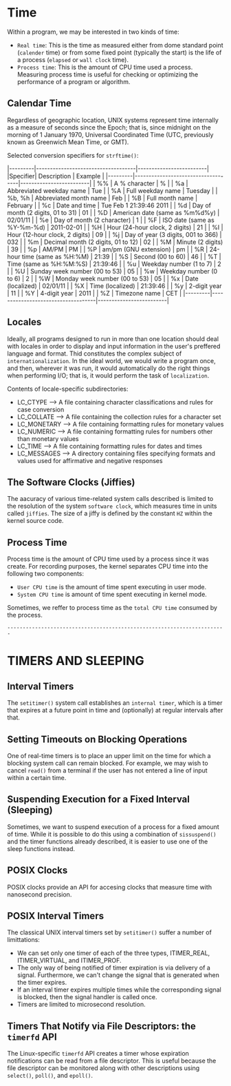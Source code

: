 # Time

Within a program, we may be interested in two kinds of time:

+ `Real time`: This is the time as measured either from dome standard point
  (`calender` time) or from some fixed point (typically the start) is the
  life of a process (`elapsed` or `wall clock` time).
+ `Process time`: This is the amount of CPU time used a process. Measuring
  process time is useful for checking or optimizing the performance of a 
  program or algorithm.

## Calendar Time

Regardless of geographic location, UNIX systems represent time internally
as a measure of seconds since the Epoch; that is, since midnight on the
morning of 1 January 1970, Universal Coordinated Time (UTC, previously 
known as Greenwich Mean Time, or GMT).

Selected conversion specifiers for `strftime()`:

|---------|------------------------------------|-------------------------| 
|Specifier|           Description              |      Example            |
|---------|------------------------------------|-------------------------| 
|  %%     | A % character                      | %                       |
|  %a     | Abbreviated weekday name           | Tue                     |
|  %A     | Full weekday name                  | Tuesday                 | 
|  %b, %h | Abbreviated month name             | Feb                     |
|  %B     | Full month name                    | February                |
|  %c     | Date and time                      | Tue Feb 1 21:39:46 2011 |
|  %d     | Day of month (2 digits, 01 to 31)  | 01                      | 
|  %D     | American date (same as %m%d%y)     | 02/01/11                | 
|  %e     | Day of month (2 character)         | 1                       | 
|  %F     | ISO date (same as %Y-%m-%d)        | 2011-02-01              |
|  %H     | Hour (24-hour clock, 2 digits)     | 21                      | 
|  %I     | Hour (12-hour clock, 2 digits)     | 09                      | 
|  %j     | Day of year (3 digits, 001 to 366) | 032                     | 
|  %m     | Decimal month (2 digits, 01 to 12) | 02                      | 
|  %M     | Minute (2 digits)                  | 39                      |
|  %p     | AM/PM                              | PM                      | 
|  %P     | am/pm (GNU extension)              | pm                      |
|  %R     | 24-hour time (same as %H:%M)       | 21:39                   |
|  %S     | Second (00 to 60)                  | 46                      |
|  %T     | Time (same as %H:%M:%S)            | 21:39:46                | 
|  %u     | Weekday number (1 to 7)            | 2                       |
|  %U     | Sunday week number (00 to 53)      | 05                      | 
|  %w     | Weekday number (0 to 6)            | 2                       | 
|  %W     | Monday week number (00 to 53)      | 05                      | 
|  %x     | Date (localized)                   | 02/01/11                |
|  %X     | Time (localized)                   | 21:39:46                | 
|  %y     | 2-digit year                       | 11                      | 
|  %Y     | 4-digit year                       | 2011                    | 
|  %Z     | Timezone name                      | CET                     | 
|---------|------------------------------------|-------------------------| 

## Locales

Ideally, all programs designed to run in more than one location should deal
with locales in order to display and input information in the user's 
preffered language and format. Thid constitutes the complex subject of
`internationalization`. In the ideal world, we would write a program once,
and then, wherever it was run, it would automatically do the right things
when performing I/O; that is, it would perform the task of `localization`.

Contents of locale-specific subdirectories:

+ LC_CTYPE     --> A file containing character classifications and rules
                   for case conversion
+ LC_COLLATE   --> A file containing the collection rules for a character
                   set
+ LC_MONETARY  --> A file containing formatting rules for monetary values
+ LC_NUMERIC   --> A file containing formatting rules for numbers other
                   than monetary values
+ LC_TIME      --> A file containing formatting rules for dates and times
+ LC_MESSAGES  --> A directory containing files specifying formats and
                   values used for affirmative and negative responses

## The Software Clocks (Jiffies)

The aacuracy of various time-related system calls described is limited to
the resolution of the system `software clock`, which measures time in
units called `jiffies`. The size of a jiffy is defined by the constant
`HZ` within the kernel source code.

## Process Time

Process time is the amount of CPU time used by a process since it was 
create. For recording purposes, the kernel separates CPU time into the
following two components:

+ `User CPU time` is the amount of time spent executing in user mode.
+ `System CPU time` is amount of time spent executing in kernel mode.

Sometimes, we reffer to process time as the `total CPU time` consumed by
the process.


`-----------------------------------------------------------------------`


# TIMERS AND SLEEPING

## Interval Timers

The `setitimer()` system call establishes an `internal timer`, which is a 
timer that expires at a future point in time and (optionally) at regular 
intervals after that.

## Setting Timeouts on Blocking Operations

One of real-time timers is to place an upper limit on the time for which
a blocking system call can remain blocked. For example, we may wish to 
cancel `read()` from a terminal if the user has not entered a line of 
input within a certain time.

## Suspending Execution for a Fixed Interval (Sleeping)

Sometimes, we want to suspend execution of a process for a fixed amount of
time. While it is possible to do this using a combination of `sissuspend()`
and the timer functions already described, it is easier to use one of the
sleep functions instead.

## POSIX Clocks

POSIX clocks provide an API for accesing clocks that measure time with
nanosecond precision.

## POSIX Interval Timers

The classical UNIX interval timers set by `setitimer()` suffer a number of
limittations:

+ We can set only one timer of each of the three types, ITIMER_REAL, 
  ITIMER_VIRTUAL, and ITIMER_PROF.
+ The only way of being notified of timer expiration is via delivery of 
  a signal. Furthermore, we can't change the signal that is generated when
  the timer expires.
+ If an interval timer expires multiple times while the corresponding 
  signal is blocked, then the signal handler is called once.
+ Timers are limited to microsecond resolution.

## Timers That Notify via File Descriptors: the `timerfd` API

The Linux-specific `timerfd` API creates a timer whose expiration 
notifications can be read from a file descriptor. This is useful because
the file descriptor can be monitored along with other descriptions using
`select()`, `poll()`, and `epoll()`.